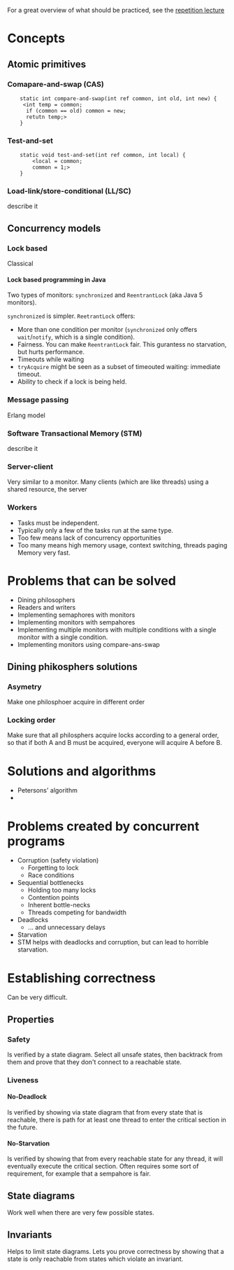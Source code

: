 <link href="/Users/hjort/Code/configs/markdown.css" rel="stylesheet"></link>

For a great overview of what should be practiced, see the [repetition
lecture](http://www.cse.chalmers.se/edu/year/2015/course/TDA383/lecture11.html)

# Concepts

## Atomic primitives

### Comapare-and-swap (CAS)

        static int compare-and-swap(int ref common, int old, int new) {
         <int temp = common;
          if (common == old) common = new;
          retutn temp;>
        }    

### Test-and-set
        static void test-and-set(int ref common, int local) {
            <local = common;
            common = 1;>
        }

### Load-link/store-conditional (LL/SC)

describe it

## Concurrency models

### Lock based

Classical

#### Lock based programming in Java

Two types of monitors: `synchronized` and `ReentrantLock` (aka Java 5 monitors).

`synchronized` is simpler. `ReetrantLock` offers:

* More than one condition per monitor (`synchronized` only offers `wait`/`notify`, which is a single condition).
* Fairness. You can make `ReentrantLock` fair. This gurantess no starvation, but hurts performance.
* Timeouts while waiting
* `tryAcquire` might be seen as a subset of timeouted waiting: immediate timeout.
* Ability to check if a lock is being held.

### Message passing

Erlang model

### Software Transactional Memory (STM)

describe it

### Server-client

Very similar to a monitor. Many clients (which are like threads) using a shared
resource, the server

### Workers

* Tasks must be independent.
* Typically only a few of the tasks run at the same type.
* Too few means lack of concurrency opportunities
* Too many means high memory usage, context switching, threads paging Memory very fast.

# Problems that can be solved

* Dining philosophers
* Readers and writers
* Implementing semaphores with monitors
* Implementing monitors with sempahores
* Implementing multiple monitors with multiple conditions with a single monitor
  with a single condition.
* Implementing monitors using compare-ans-swap

## Dining phikosphers solutions 
    
### Asymetry

Make one philosphoer acquire in different order

### Locking order

Make sure that all philosphers acquire locks according to a general order, so that if both A and B must be acquired, everyone will acquire A before B.

# Solutions and algorithms

* Petersons' algorithm
* 

# Problems created by concurrent programs

* Corruption (safety violation)
    * Forgetting to lock
    * Race conditions
* Sequential bottlenecks
    * Holding too many locks
    * Contention points
    * Inherent bottle-necks
    * Threads competing for bandwidth
* Deadlocks
    * ... and unnecessary delays
* Starvation
* STM helps with deadlocks and corruption, but can lead to horrible starvation.

# Establishing correctness

Can be very difficult.

## Properties

### Safety

Is verified by a state diagram. Select all unsafe states, then backtrack from
them and prove that they don't connect to a reachable state.

### Liveness

#### No-Deadlock

Is verified by showing via state diagram that from every state that is
reachable, there is path for at least one thread to enter the critical section
in the future.

#### No-Starvation

Is verified by showing that from every reachable state for any thread, it will
eventually execute the critical section. Often requires some sort of
requirement, for example that a sempahore is fair.

## State diagrams

Work well when there are very few possible states.

## Invariants

Helps to limit state diagrams. Lets you prove correctness by showing that a state is only reachable from states which violate an invariant.
